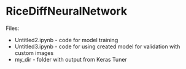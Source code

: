 # RiceDiffNeuralNetwork


Files:

- Untitled2.ipynb - code for model training
- Untitled3.ipynb  - code for using created model for validation with custom images
- my_dir - folder with output from Keras Tuner
